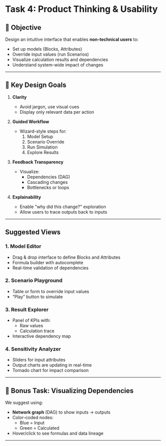 
# Task 4: Product Thinking & Usability

## 🧠 Objective

Design an intuitive interface that enables **non-technical users** to:
- Set up models (Blocks, Attributes)
- Override input values (run Scenarios)
- Visualize calculation results and dependencies
- Understand system-wide impact of changes

---

## 🧩 Key Design Goals

1. **Clarity**
   - Avoid jargon, use visual cues
   - Display only relevant data per action

2. **Guided Workflow**
   - Wizard-style steps for:
     1. Model Setup
     2. Scenario Override
     3. Run Simulation
     4. Explore Results

3. **Feedback Transparency**
   - Visualize:
     - Dependencies (DAG)
     - Cascading changes
     - Bottlenecks or loops

4. **Explainability**
   - Enable "why did this change?" exploration
   - Allow users to trace outputs back to inputs

---

## Suggested Views

### 1. Model Editor
- Drag & drop interface to define Blocks and Attributes
- Formula builder with autocomplete
- Real-time validation of dependencies

### 2. Scenario Playground
- Table or form to override input values
- “Play” button to simulate

### 3. Result Explorer
- Panel of KPIs with:
  - Raw values
  - Calculation trace
- Interactive dependency map

### 4. Sensitivity Analyzer
- Sliders for input attributes
- Output charts are updating in real-time
- Tornado chart for impact comparison

---

## 🧭 Bonus Task: Visualizing Dependencies

We suggest using:
- **Network graph** (DAG) to show inputs → outputs
- Color-coded nodes:
  - Blue = Input
  - Green = Calculated
- Hover/click to see formulas and data lineage

---
